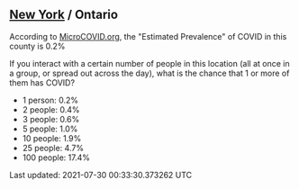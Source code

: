 
## [New York](/united-states/new-york) / Ontario

According to [MicroCOVID.org](http://microcovid.org),
the "Estimated Prevalence" of COVID in this county is 0.2%

If you interact with a certain number of people in this location
(all at once in a group, or spread out across the day), what is the chance that
1 or more of them has COVID?

- 1 person: 0.2%
- 2 people: 0.4%
- 3 people: 0.6%
- 5 people: 1.0%
- 10 people: 1.9%
- 25 people: 4.7%
- 100 people: 17.4%

Last updated: 2021-07-30 00:33:30.373262 UTC
